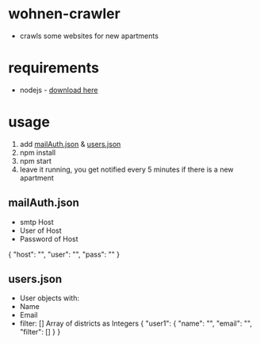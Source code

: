 # wohnen-crawler
- crawls some websites for new apartments

# requirements
- nodejs - [download here](https://nodejs.org/en/download/)

# usage
1. add [mailAuth.json](#mailAuth.json) & [users.json](#users.json)
2. npm install
3. npm start
4. leave it running, you get notified every 5 minutes if there is a new apartment

## mailAuth.json
- smtp Host
- User of Host
- Password of Host

{
  "host": "",
  "user": "",
  "pass": ""
}

## users.json
- User objects with:
- Name
- Email
- filter: [] Array of districts as Integers
{
  "user1": {
    "name": "",
    "email": "",
    "filter": []
  }
}